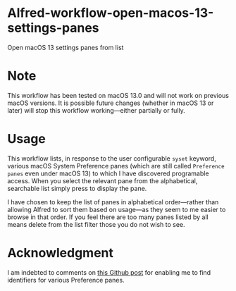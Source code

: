 # Alfred-workflow-open-macos-13-settings-panes
Open macOS 13 settings panes from list
# Note 

This workflow has been tested on macOS 13.0 and will not work on previous macOS versions. It is possible future changes (whether in macOS 13 or later) will stop this workflow working—either partially or fully.


# Usage

This workflow lists, in response to the user configurable `syset` keyword, various macOS System Preference panes (which are still called `Preference panes` even under macOS 13) to which I have discovered programable access. When you select the relevant pane from the alphabetical, searchable list simply press <Enter> to display the pane.

I have chosen to keep the list of panes in alphabetical order—rather than allowing Alfred to sort them based on usage—as they seem to me easier to browse in that order. If you feel there are too many panes listed by all means delete from the list filter those you do not wish to see.

# Acknowledgment

I am indebted to comments on [this Github post](https://gist.github.com/rmcdongit/f66ff91e0dad78d4d6346a75ded4b751?permalink_comment_id=4258811) for enabling me to find identifiers for various Preference panes.
